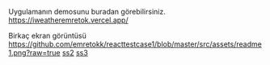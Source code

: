 Uygulamanın demosunu buradan görebilirsiniz.
https://iweatheremretok.vercel.app/

Birkaç ekran görüntüsü
https://github.com/emretokk/reacttestcase1/blob/master/src/assets/readme1.png?raw=true
[ss2](https://github.com/emretokk/reacttestcase1/blob/master/src/assets/readme2.png?raw=true)
[ss3](https://github.com/emretokk/reacttestcase1/blob/master/src/assets/readme3.png?raw=true)
